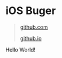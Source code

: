 # iOS Buger

> [github.com](https://github.com/iosbuger/iosbuger.github.io)
> 
> [github.io](https://iosbuger.github.io)


Hello World!

